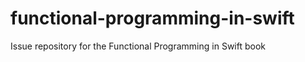 functional-programming-in-swift
===============================

Issue repository for the Functional Programming in Swift book
